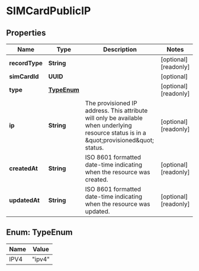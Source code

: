 

# SIMCardPublicIP


## Properties

Name | Type | Description | Notes
------------ | ------------- | ------------- | -------------
**recordType** | **String** |  |  [optional] [readonly]
**simCardId** | **UUID** |  |  [optional]
**type** | [**TypeEnum**](#TypeEnum) |  |  [optional] [readonly]
**ip** | **String** | The provisioned IP address. This attribute will only be available when underlying resource status is in a \&quot;provisioned\&quot; status. |  [optional] [readonly]
**createdAt** | **String** | ISO 8601 formatted date-time indicating when the resource was created. |  [optional] [readonly]
**updatedAt** | **String** | ISO 8601 formatted date-time indicating when the resource was updated. |  [optional] [readonly]



## Enum: TypeEnum

Name | Value
---- | -----
IPV4 | &quot;ipv4&quot;



